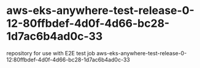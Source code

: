 # aws-eks-anywhere-test-release-0-12-80ffbdef-4d0f-4d66-bc28-1d7ac6b4ad0c-33
repository for use with E2E test job aws-eks-anywhere-test-release-0-12:80ffbdef-4d0f-4d66-bc28-1d7ac6b4ad0c-33
